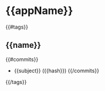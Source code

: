 # {{appName}}

{{#tags}}
## {{name}}

{{#commits}}
- {{subject}} ({{hash}})
{{/commits}}

{{/tags}}
